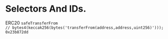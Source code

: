 # Selectors And IDs.

ERC20 `safeTransferFrom` <br/>
`// bytes4(keccak256(bytes('transferFrom(address,address,uint256)')));` <br/>
`0x23b872dd`
